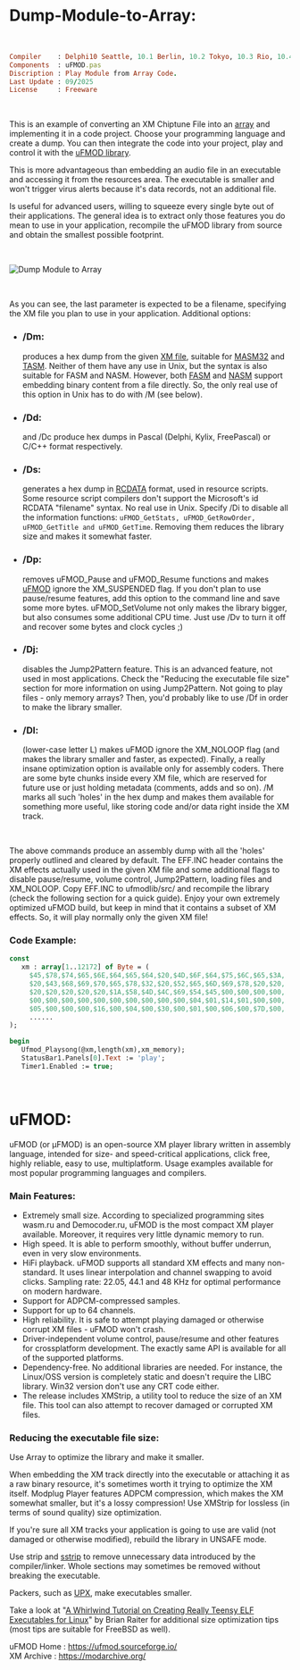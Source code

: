 # Dump-Module-to-Array:

</br>

```ruby
Compiler    : Delphi10 Seattle, 10.1 Berlin, 10.2 Tokyo, 10.3 Rio, 10.4 Sydney, 11 Alexandria, 12 Athens
Components  : uFMOD.pas
Discription : Play Module from Array Code.
Last Update : 09/2025
License     : Freeware
```

</br>

This is an example of converting an XM Chiptune File into an [array](https://en.wikipedia.org/wiki/Array_(data_structure)) and implementing it in a code project. Choose your programming language and create a dump. You can then integrate the code into your project, play and control it with the [uFMOD library](https://ufmod.sourceforge.io/).

This is more advantageous than embedding an audio file in an executable and accessing it from the resources area. The executable is smaller and won't trigger virus alerts because it's data records, not an additional file.

Is useful for advanced users, willing to squeeze every single byte out of their applications. The general idea is to extract only those features you do mean to use in your application, recompile the uFMOD library from source and obtain the smallest possible footprint.

</br>

![Dump Module to Array](https://github.com/user-attachments/assets/d5b5e91f-a85a-40f2-a0fa-caceaf7505cb)

</br>

As you can see, the last parameter is expected to be a filename, specifying the XM file you plan to use in your application. Additional options:

* ### /Dm:  
  produces a hex dump from the given [XM file](https://en.wikipedia.org/wiki/XM_(file_format)), suitable for [MASM32](https://www.masm32.com/) and [TASM](https://www.ticalc.org/archives/files/fileinfo/250/25051.html). Neither of them have any use in Unix, but the syntax is also suitable for FASM and NASM. However, both [FASM](https://flatassembler.net/download.php) and [NASM](https://nasm32.com/) support embedding binary content from a file directly. So, the only real use of this option in Unix has to do with /M (see below).
* ### /Dd:
  and /Dc produce hex dumps in Pascal (Delphi, Kylix, FreePascal) or C/C++ format respectively.
* ### /Ds:
  generates a hex dump in [RCDATA](https://learn.microsoft.com/de-de/windows/win32/menurc/rcdata-resource) format, used in resource scripts. Some resource script compilers don't support the Microsoft's id RCDATA "filename" syntax. No real use in Unix.
Specify /Di to disable all the information functions: ```uFMOD_GetStats, uFMOD_GetRowOrder, uFMOD_GetTitle and uFMOD_GetTime```. Removing them reduces the library size and makes it somewhat faster.
* ### /Dp:
  removes uFMOD_Pause and uFMOD_Resume functions and makes [uFMOD](https://ufmod.sourceforge.io/) ignore the XM_SUSPENDED flag. If you don't plan to use pause/resume features, add this option to the command line and save some more bytes.
uFMOD_SetVolume not only makes the library bigger, but also consumes some additional CPU time. Just use /Dv to turn it off and recover some bytes and clock cycles ;)
* ### /Dj:
  disables the Jump2Pattern feature. This is an advanced feature, not used in most applications. Check the "Reducing the executable file size" section for more information on using Jump2Pattern.
Not going to play files - only memory arrays? Then, you'd probably like to use /Df in order to make the library smaller.
* ### /Dl:
  (lower-case letter L) makes uFMOD ignore the XM_NOLOOP flag (and makes the library smaller and faster, as expected).
Finally, a really insane optimization option is available only for assembly coders. There are some byte chunks inside every XM file, which are reserved for future use or just holding metadata (comments, adds and so on). /M marks all such 'holes' in the hex dump and makes them available for something more useful, like storing code and/or data right inside the XM track.

</br>

The above commands produce an assembly dump with all the 'holes' properly outlined and cleared by default. The EFF.INC header contains the XM effects actually used in the given XM file and some additional flags to disable pause/resume, volume control, Jump2Pattern, loading files and XM_NOLOOP. Copy EFF.INC to ufmodlib/src/ and recompile the library (check the following section for a quick guide). Enjoy your own extremely optimized uFMOD build, but keep in mind that it contains a subset of XM effects. So, it will play normally only the given XM file!

### Code Example:  
```pascal
const
   xm : array[1..12172] of Byte = (
     $45,$78,$74,$65,$6E,$64,$65,$64,$20,$4D,$6F,$64,$75,$6C,$65,$3A,
     $20,$43,$68,$69,$70,$65,$78,$32,$20,$52,$65,$6D,$69,$78,$20,$20,
     $20,$20,$20,$20,$20,$1A,$58,$4D,$4C,$69,$54,$45,$00,$00,$00,$00,
     $00,$00,$00,$00,$00,$00,$00,$00,$00,$00,$04,$01,$14,$01,$00,$00,
     $05,$00,$00,$00,$16,$00,$04,$00,$30,$00,$01,$00,$06,$00,$7D,$00,
     ......
);

begin
   Ufmod_Playsong(@xm,length(xm),xm_memory);
   StatusBar1.Panels[0].Text := 'play';
   Timer1.Enabled := true;
```

</br>

# uFMOD:  
uFMOD (or µFMOD) is an open-source XM player library written in assembly language, intended for size- and speed-critical applications, click free, highly reliable, easy to use, multiplatform. Usage examples available for most popular programming languages and compilers.

### Main Features:  
* Extremely small size. According to specialized programming sites wasm.ru and Democoder.ru, uFMOD is the most compact XM player available. Moreover, it requires very little dynamic memory to run.
* High speed. It is able to perform smoothly, without buffer underrun, even in very slow environments.
* HiFi playback. uFMOD supports all standard XM effects and many non-standard. It uses linear interpolation and channel swapping to avoid clicks. Sampling rate: 22.05, 44.1 and 48 KHz for optimal performance on modern hardware.
* Support for ADPCM-compressed samples.
* Support for up to 64 channels.
* High reliability. It is safe to attempt playing damaged or otherwise corrupt XM files - uFMOD won't crash.
* Driver-independent volume control, pause/resume and other features for crossplatform development. The exactly same API is available for all of the supported platforms.
* Dependency-free. No additional libraries are needed. For instance, the Linux/OSS version is completely static and doesn't require the LIBC library. Win32 version don't use any CRT code either.
* The release includes XMStrip, a utility tool to reduce the size of an XM file. This tool can also attempt to recover damaged or corrupted XM files.

### Reducing the executable file size:  
Use Array to optimize the library and make it smaller.

When embedding the XM track directly into the executable or attaching it as a raw binary resource, it's sometimes worth it trying to optimize the XM itself. Modplug Player features ADPCM compression, which makes the XM somewhat smaller, but it's a lossy compression! Use XMStrip for lossless (in terms of sound quality) size optimization.

If you're sure all XM tracks your application is going to use are valid (not damaged or otherwise modified), rebuild the library in UNSAFE mode.

Use strip and [sstrip](https://www.muppetlabs.com/~breadbox/software/elfkickers.html) to remove unnecessary data introduced by the compiler/linker. Whole sections may sometimes be removed without breaking the executable.

Packers, such as [UPX](https://upx.github.io/), make executables smaller.

Take a look at "[A Whirlwind Tutorial on Creating Really Teensy ELF Executables for Linux](https://www.muppetlabs.com/~breadbox/software/tiny/teensy.html)" by Brian Raiter for additional size optimization tips (most tips are suitable for FreeBSD as well).


uFMOD Home : https://ufmod.sourceforge.io/  
XM Archive : https://modarchive.org/
